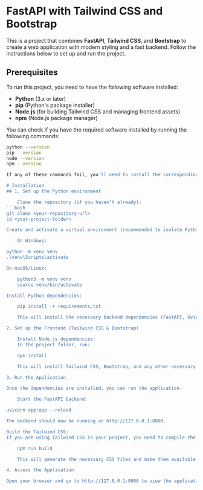 # FastAPI with Tailwind CSS and Bootstrap

This is a project that combines **FastAPI**, **Tailwind CSS**, and **Bootstrap** to create a web application with modern styling and a fast backend. Follow the instructions below to set up and run the project.

## Prerequisites

To run this project, you need to have the following software installed:

- **Python** (3.x or later)  
- **pip** (Python's package installer)
- **Node.js** (for building Tailwind CSS and managing frontend assets)
- **npm** (Node.js package manager)

You can check if you have the required software installed by running the following commands:

```bash
python --version
pip --version
node --version
npm --version

If any of these commands fail, you'll need to install the corresponding software before proceeding.

# Installation
## 1. Set up the Python environment

    Clone the repository (if you haven’t already):
```bash
git clone <your-repository-url>
cd <your-project-folder>

Create and activate a virtual environment (recommended to isolate Python dependencies):

    On Windows:

python -m venv venv
.\venv\Scripts\activate

On macOS/Linux:

    python3 -m venv venv
    source venv/bin/activate

Install Python dependencies:

    pip install -r requirements.txt

    This will install the necessary backend dependencies (FastAPI, Uvicorn, etc.).

2. Set up the Frontend (Tailwind CSS & Bootstrap)

    Install Node.js dependencies:
    In the project folder, run:

    npm install

    This will install Tailwind CSS, Bootstrap, and any other necessary frontend dependencies.

3. Run the Application

Once the dependencies are installed, you can run the application.

    Start the FastAPI backend:

uvicorn app:app --reload

The backend should now be running on http://127.0.0.1:8000.

Build the Tailwind CSS:
If you are using Tailwind CSS in your project, you need to compile the CSS. Run:

    npm run build

    This will generate the necessary CSS files and make them available for the frontend.

4. Access the Application

Open your browser and go to http://127.0.0.1:8000 to view the application.